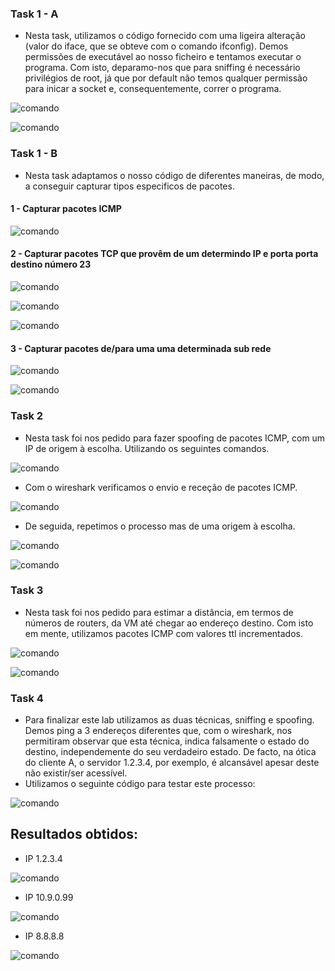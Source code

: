 ### Task 1 - A

- Nesta task, utilizamos o código fornecido com uma ligeira alteração (valor do iface, que se obteve com o comando ifconfig). Demos permissões de executável ao nosso ficheiro e tentamos executar o programa. Com isto, deparamo-nos que para sniffing é necessário privilégios de root, já que por default não temos qualquer permissão para inicar a socket e, consequentemente, correr o programa.

![comando](Images/LB13/task12.png)

![comando](Images/LB13/task11.png)

### Task 1 - B

- Nesta task adaptamos o nosso código de diferentes maneiras, de modo, a conseguir capturar tipos especificos de pacotes.

#### 1 - Capturar pacotes ICMP

![comando](Images/LB13/task13.png)

#### 2 - Capturar pacotes TCP que provêm de um determindo IP e porta porta destino número 23

![comando](Images/LB13/task14.png)

![comando](Images/LB13/task15.png)

![comando](Images/LB13/task16.png)

#### 3 - Capturar pacotes de/para uma uma determinada sub rede 

![comando](Images/LB13/task17.png)

![comando](Images/LB13/task18.png)

### Task 2

- Nesta task foi nos pedido para fazer spoofing de pacotes ICMP, com um IP de origem à escolha. Utilizando os seguintes comandos.

![comando](Images/LB13/task31.png)

- Com o wireshark verificamos o envio e receção de pacotes ICMP.

![comando](Images/LB13/task21.png)

- De seguida, repetimos o processo mas de uma origem à escolha.

![comando](Images/LB13/task32.png)

![comando](Images/LB13/task22.png)

### Task 3

- Nesta task foi nos pedido para estimar a distância, em termos de números de routers, da VM até  chegar ao endereço destino. Com isto em mente, utilizamos pacotes ICMP com valores ttl incrementados.

![comando](Images/LB13/task23.png)

![comando](Images/LB13/task24.png)

### Task 4

- Para finalizar este lab utilizamos as duas técnicas, sniffing e spoofing. Demos ping a 3 endereços diferentes que, com o wireshark, nos permitiram observar que esta técnica, indica falsamente o estado do destino, independemente do seu verdadeiro estado. De facto, na ótica do cliente A, o servidor 1.2.3.4, por exemplo, é alcansável apesar deste não existir/ser acessível.
- Utilizamos o seguinte código para testar este processo:

![comando](Images/LB13/task41.png)

## Resultados obtidos:

- IP 1.2.3.4

![comando](Images/LB13/task42.png)

- IP 10.9.0.99

![comando](Images/LB13/task43.png)

- IP 8.8.8.8

![comando](Images/LB13/task44.png)
